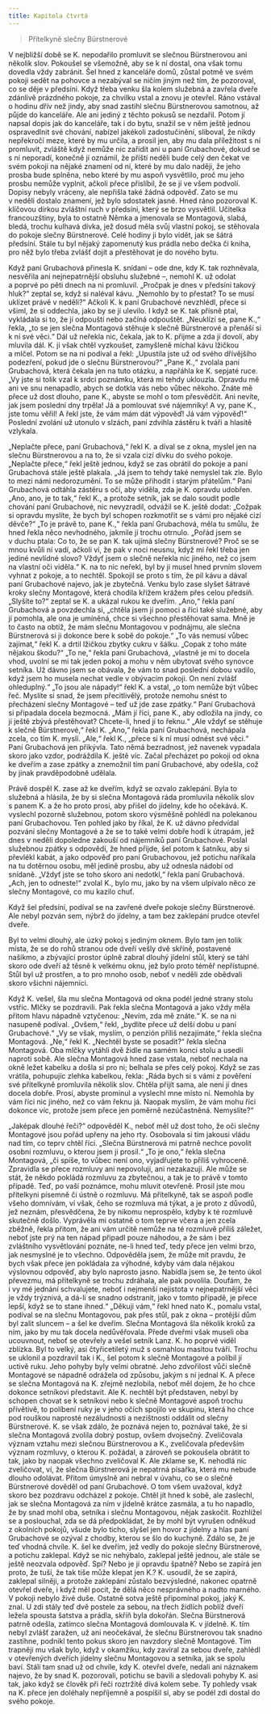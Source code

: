 ```yaml
---
title: Kapitola čtvrtá
---
```


> Přítelkyně slečny Bürstnerové

V nejbližší době se K. nepodařilo promluvit se slečnou Bürstnerovou ani několik slov.
Pokoušel se všemožně, aby se k ní dostal, ona však tomu dovedla vždy zabránit.
Šel hned z kanceláře domů, zůstal potmě ve svém pokoji sedět na pohovce a nezabýval se ničím jiným než tím, že pozoroval, co se děje v předsíni.
Když třeba venku šla kolem služebná a zavřela dveře zdánlivě prázdného pokoje, za chvilku vstal a znovu je otevřel.
Ráno vstával o hodinu dřív než jindy, aby snad zastihl slečnu Bürstnerovou samotnou, až půjde do kanceláře.
Ale ani jediný z těchto pokusů se nezdařil.
Potom jí napsal dopis jak do kanceláře, tak i do bytu, snažil se v něm ještě jednou ospravedlnit své chování, nabízel jakékoli zadostučinění, sliboval, že nikdy nepřekročí meze, které by mu určila, a prosil jen, aby mu dala příležitost s ní promluvit, zvláště když nemůže nic zařídit ani u paní Grubachové, dokud se s ní neporadí, konečně jí oznámil, že příští neděli bude celý den čekat ve svém pokoji na nějaké znamení od ní, které by mu dalo naději, že jeho prosba bude splněna, nebo které by mu aspoň vysvětlilo, proč mu jeho prosbu nemůže vyplnit, ačkoli přece přislíbil, že se jí ve všem podvolí.
Dopisy nebyly vráceny, ale nepřišla také žádná odpověď.
Zato se mu v neděli dostalo znamení, jež bylo sdostatek jasné.
Hned ráno pozoroval K. klíčovou dírkou zvláštní ruch v předsíni, který se brzo vysvětlil.
Učitelka francouzštiny, byla to ostatně Němka a jmenovala se Montagová, slabá, bledá, trochu kulhavá dívka, jež dosud měla svůj vlastní pokoj, se stěhovala do pokoje slečny Bürstnerové.
Celé hodiny ji bylo vidět, jak se šátrá předsíní.
Stále tu byl nějaký zapomenutý kus prádla nebo dečka či kniha, pro něž bylo třeba zvlášť dojít a přestěhovat je do nového bytu.

Když paní Grubachová přinesla K. snídani – ode dne, kdy K. tak rozhněvala, nesvěřila ani nejnepatrnější obsluhu služebné –, nemohl K. už odolat a poprvé po pěti dnech na ni promluvil.
„Proč­pak je dnes v předsíni takový hluk?“ zeptal se, když si naléval kávu.
„Nemohlo by to přestat? To se musí uklízet právě v neděli?“ Ačkoli K. k paní Grubachové nevzhlédl, přece si všiml, že si oddechla, jako by se jí ulevilo.
I když se K. tak přísně ptal, vykládala si to, že jí odpouští nebo začíná odpouštět.
„Neuklízí se, pane K.,“ řekla, „to se jen slečna Montagová stěhuje k slečně Bürstnerové a přenáší si k ní své věci.“
Dál už neřekla nic, čekala, jak to K. přijme a zda jí dovolí, aby mluvila dál.
K. ji však chtěl vyzkoušet, zamyšleně míchal kávu lžičkou a mlčel.
Potom se na ni podíval a řekl: „Upustila jste už od svého dřívějšího podezření, pokud jde o slečnu Bürstnerovou?“
„Pane K.,“ zvolala paní Grubachová, která čekala jen na tuto otázku, a napřáhla ke K. sepjaté ruce. „Vy jste si tolik vzal k srdci poznámku, která mi tehdy uklouzla.
Opravdu mě ani ve snu nenapadlo, abych se dotkla vás nebo vůbec někoho.
Znáte mě přece už dost dlouho, pane K., abyste se mohl o tom přesvědčit.
Ani nevíte, jak jsem poslední dny trpěla! Já a pomlouvat své nájemníky!
A vy, pane K., jste tomu věřil! A řekl jste, že vám mám dát výpověď! Já vám výpověď!“
Poslední zvolání už utonulo v slzách, paní zdvihla zástěru k tváři a hlasitě vzlykala.

„Neplačte přece, paní Grubachová,“ řekl K. a díval se z okna, myslel jen na slečnu Bürstnerovou a na to, že si vzala cizí dívku do svého pokoje.
„Neplačte přece,“ řekl ještě jednou, když se zas obrátil do pokoje a paní Grubachová stále ještě plakala.
„Já jsem to tehdy také nemyslel tak zle.
Bylo to mezi námi nedorozumění.
To se může přihodit i starým přátelům.“
Paní Grubachová odtáhla zástěru s očí, aby viděla, zda je K. opravdu udobřen.
„Ano, ano, je to tak,“
řekl K., a protože setník, jak se dalo soudit podle chování paní Grubachové, nic nevyzradil, odvážil se K. ještě dodat: „Cožpak si opravdu myslíte, že bych byl schopen rozkmotřit se s vámi pro nějaké cizí děvče?“
„To je právě to, pane K.,“ řekla paní Grubachová, měla tu smůlu, že hned řekla něco nevhodného, jakmile jí trochu otrnulo.
„Pořád jsem se v duchu ptala: Co to, že se pan K. tak ujímá slečny Bürstnerové? Proč se se mnou kvůli ní vadí, ačkoli ví, že pak v noci neusnu, když mi řekl třeba jen jediné nevlídné slovo? Vždyť jsem o slečně neřekla nic jiného, než co jsem na vlastní oči viděla.“
K. na to nic neřekl, byl by ji musel hned prvním slovem vyhnat z pokoje, a to nechtěl.
Spokojil se proto s tím, že pil kávu a dával paní Grubachové najevo, jak je zbytečná.
Venku bylo zase slyšet šátravé kroky slečny Montagové, která chodila křížem krážem přes celou předsíň.
„Slyšíte to?“ zeptal se K. a ukázal rukou ke dveřím.
„Ano,“ řekla paní Grubachová a povzdechla si, „chtěla jsem jí pomoci a říci také služebné, aby jí pomohla, ale ona je umíněná, chce si všechno přestěhovat sama.
Mně je to často na obtíž, že mám slečnu Montagovou v podnájmu, ale slečna Bürstnerová si ji dokonce bere k sobě do pokoje.“
„To vás nemusí vůbec zajímat,“ řekl K. a drtil lžičkou zbytky cukru v šálku.
„Copak z toho máte nějakou škodu?“ „To ne,“ řekla paní Grubachová, „vlastně je mi to docela vhod, uvolní se mi tak jeden pokoj a mohu v něm ubytovat svého synovce setníka.
Už dávno jsem se obávala, že vám to snad poslední dobou vadilo, když jsem ho musela nechat vedle v obývacím pokoji.
On není zvlášť ohleduplný.“
„To jsou ale nápady!“ řekl K. a vstal, „o tom nemůže být vůbec řeč.
Myslíte si snad, že jsem přecitlivělý, protože nemohu snést to přecházení slečny Montagové – teď už jde zase zpátky.“
Paní Grubachová si připadala docela bezmocná.
„Mám jí říci, pane K., aby odložila na jindy, co jí ještě zbývá přestěhovat? Chcete-li, hned jí to řeknu.“
„Ale vždyť se stěhuje k slečně Bürstnerové,“ řekl K. „Ano,“ řekla paní Grubachová, nechápala zcela, co tím K. myslí. „Ale,“ řekl K., „přece si k ní musí odnést své věci.“
Paní Grubachová jen přikývla.
Tato němá bezradnost, jež navenek vypadala skoro jako vzdor, podráždila K. ještě víc. Začal přecházet po pokoji od okna ke dveřím a zase zpátky a znemožnil tím paní Grubachové, aby odešla, což by jinak pravděpodobně udělala.

Právě dospěl K. zase až ke dveřím, když se ozvalo zaklepání.
Byla to služebná a hlásila, že by si slečna Montagová ráda promluvila několik slov s panem K. a že ho proto prosí, aby přišel do jídelny, kde ho očekává.
K. vyslechl pozorně služebnou, potom skoro výsměšně pohlédl na polekanou paní Grubachovou.
Ten pohled jako by říkal, že K. už dávno předvídal pozvání slečny Montagové a že se to také velmi dobře hodí k útrapám, jež dnes v neděli dopoledne zakouší od nájemníků paní Grubachové.
Poslal služebnou zpátky s odpovědí, že hned přijde, šel potom k šatníku, aby si převlékl kabát, a jako odpověď pro paní Grubachovou, jež potichu naříkala na tu dotěrnou osobu, měl jedině prosbu, aby už odnesla nádobí od snídaně.
„Vždyť jste se toho skoro ani nedotkl,“ řekla paní Grubachová.
„Ach, jen to odneste!“
zvolal K., bylo mu, jako by na všem ulpívalo něco ze slečny Montagové, co mu kazilo chuť.

Když šel předsíní, podíval se na zavřené dveře pokoje slečny Bürstnerové.
Ale nebyl pozván sem, nýbrž do jídelny, a tam bez zaklepání prudce otevřel dveře.

Byl to velmi dlouhý, ale úzký pokoj s jediným oknem.
Bylo tam jen tolik místa, že se do rohů stranou ode dveří vešly dvě skříně, postavené našikmo, a zbývající prostor úplně zabral dlouhý jídelní stůl, který se táhl skoro ode dveří až těsně k velkému oknu, jež bylo proto téměř nepřístupné.
Stůl byl už prostřen, a to pro mnoho osob, neboť v neděli zde obědvali skoro všichni nájemníci.

Když K. vešel, šla mu slečna Montagová od okna podél jedné strany stolu vstříc.
Mlčky se pozdravili.
Pak řekla slečna Montagová a jako vždy měla přitom hlavu nápadně vztyčenou: „Nevím, zda mě znáte.“
K. se na ni nasupeně podíval.
„Ovšem,“ řekl, „bydlíte přece už delší dobu u paní Grubachové.“
„Vy se však, myslím, o penzión příliš nezajímáte,“ řekla slečna Montagová.
„Ne,“ řekl K. „Nechtěl byste se posadit?“ řekla slečna Montagová.
Oba mlčky vytáhli dvě židle na samém konci stolu a usedli naproti sobě.
Ale slečna Montagová hned zase vstala, neboť nechala na okně ležet kabelku a došla si pro ni; belhala se přes celý pokoj.
Když se zas vrátila, pohupujíc zlehka kabelkou, řekla: „Ráda bych si s vámi z pověření své přítelkyně promluvila několik slov.
Chtěla přijít sama, ale není jí dnes docela dobře.
Prosí, abyste prominul a vyslechl mne místo ní.
Nemohla by vám říci nic jiného, než co vám řeknu já.
Naopak myslím, že vám mohu říci dokonce víc, protože jsem přece jen poměrně nezúčastněná.
Nemyslíte?“

„Jaképak dlouhé řeči?“
odpověděl K., neboť měl už dost toho, že oči slečny Montagové jsou pořád upřeny na jeho rty.
Osobovala si tím jakousi vládu nad tím, co teprv chtěl říci.
„Slečna Bürstnerová mi patrně nechce povolit osobní rozmluvu, o kterou jsem ji prosil.“
„To je ono,“ řekla slečna Montagová, „či spíše, to vůbec není ono, vyjadřujete to příliš vyhroceně.
Zpravidla se přece rozmluvy ani nepovolují, ani nezakazují.
Ale může se stát, že někdo pokládá rozmluvu za zbytečnou, a tak je to právě v tomto případě.
Teď, po vaší poznámce, mohu mluvit otevřeně.
Prosil jste mou přítelkyni písemně či ústně o rozmluvu.
Má přítelkyně, tak se aspoň podle všeho domnívám, ví však, čeho se rozmluva má týkat, a je proto z důvodů, jež neznám, přesvědčena, že by nikomu neprospělo, kdyby k té rozmluvě skutečně došlo.
Vyprávěla mi ostatně o tom teprve včera a jen zcela zběžně, řekla přitom, že ani vám určitě nemůže na té rozmluvě příliš záležet, neboť jste prý na ten nápad připadl pouze náhodou, a že sám i bez zvláštního vysvětlování poznáte, ne-li hned teď, tedy přece jen velmi brzo, jak nesmyslné je to všechno.
Odpověděla jsem, že může mít pravdu, že bych však přece jen pokládala za výhodné, kdyby vám dala nějakou výslovnou odpověď, aby bylo naprosto jasno.
Nabídla jsem se, že tento úkol převezmu, má přítelkyně se trochu zdráhala, ale pak povolila.
Doufám, že i vy mé jednání schvalujete, neboť i nejmenší nejistota v nejnepatrnější věci je vždy trýznivá, a dá-li se snadno odstranit, jako v tomto případě, je přece lepší, když se to stane ihned.“
„Děkuji vám,“ řekl hned nato K., pomalu vstal, podíval se na slečnu Montagovou, pak přes stůl, pak z okna – protější dům byl zalit sluncem – a šel ke dveřím.
Slečna Montagová šla několik kroků za ním, jako by mu tak docela nedůvěřovala.
Přede dveřmi však museli oba ucouvnout, neboť se otevřely a vešel setník Lanz.
K. ho poprvé viděl zblízka.
Byl to velký, asi čtyřicetiletý muž s osmahlou masitou tváří.
Trochu se uklonil a pozdravil tak i K., šel potom k slečně Montagové a políbil jí uctivě ruku.
Jeho pohyby byly velmi obratné.
Jeho zdvořilost vůči slečně Montagové se nápadně odrážela od způsobu, jakým s ní jednal K. A přece se slečna Montagová na K. zřejmě nezlobila, neboť měl dojem, že ho chce dokonce setníkovi představit.
Ale K. nechtěl být představen, nebyl by schopen chovat se k setníkovi nebo k slečně Montagové aspoň trochu přívětivě, to políbení ruky je v jeho očích spojilo ve skupinu, která ho chce pod rouškou naprosté nezáludnosti a nezištnosti oddálit od slečny Bürstnerové.
K. se však zdálo, že poznává nejen to, poznával také, že si slečna Montagová zvolila dobrý postup, ovšem dvojsečný.
Zveličovala význam vztahu mezi slečnou Bürstnerovou a K., zveličovala především význam rozmluvy, o kterou K. požádal, a zároveň se pokoušela obrátit to tak, jako by naopak všechno zveličoval K. Ale zklame se, K. nehodlá nic zveličovat, ví, že slečna Bürstnerová je nepatrná písařka, která mu nebude dlouho odolávat.
Přitom úmyslně ani nebral v úvahu, co se o slečně Bürstnerové dověděl od paní Grubachové.
O tom všem uvažoval, když skoro bez pozdravu odcházel z pokoje.
Chtěl jít hned k sobě, ale zaslechl, jak se slečna Montagová za ním v jídelně krátce zasmála, a tu ho napadlo, že by snad mohl oba, setníka i slečnu Montagovou, nějak zaskočit.
Rozhlížel se a poslouchal, zda se dá předpokládat, že by mohl být vyrušen odněkud z okolních pokojů, všude bylo ticho, slyšel jen hovor z jídelny a hlas paní Grubachové se ozýval z chodby, kterou se šlo do kuchyně.
Zdálo se, že je teď vhodná chvíle.
K. šel ke dveřím, jež vedly do pokoje slečny Bürstnerové, a potichu zaklepal.
Když se nic nehýbalo, zaklepal ještě jednou, ale stále se ještě neozvala odpověď.
Spí? Nebo je jí opravdu špatně? Nebo se zapírá jen proto, že tuší, že tak tiše může klepat jen K.?
K. usoudil, že se zapírá, zaklepal silněji, a protože zaklepání zůstalo bezvýsledné, nakonec opatrně otevřel dveře, i když měl pocit, že dělá něco nesprávného a nadto marného.
V pokoji nebylo živé duše.
Ostatně sotva ještě připomínal pokoj, jaký K. znal. U zdi stály teď dvě postele za sebou, na třech židlích poblíž dveří ležela spousta šatstva a prádla, skříň byla dokořán.
Slečna Bürstnerová patrně odešla, zatímco slečna Montagová domlouvala K. v jídelně. K. tím nebyl zvlášť zaražen, už ani neočekával, že slečnu Bürstnerovou tak snadno zastihne, podnikl tento pokus skoro jen navzdory slečně Montagové.
Tím trapněji mu však bylo, když v okamžiku, kdy zavíral za sebou dveře, zahlédl v otevřených dveřích jídelny slečnu Montagovou a setníka, jak se spolu baví.
Stáli tam snad už od chvíle, kdy K. otevřel dveře, nedali ani náznakem najevo, že by snad K. pozorovali, potichu se bavili a sledovali pohyby K. asi tak, jako když se člověk při řeči roztržitě dívá kolem sebe.
Ty pohledy vsak na K. přece jen doléhaly nepříjemně a pospíšil si, aby se podél zdi dostal do svého pokoje.
